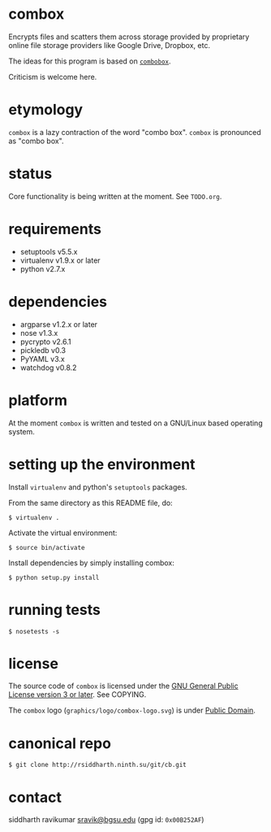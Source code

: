 <!-- -*- mode: markdown; -*- -->

# combox

Encrypts files and scatters them across storage provided by
proprietary online file storage providers like Google Drive, Dropbox,
etc.

The ideas for this program is based on [`combobox`][1].

[1]: https://bitbucket.org/bgsucodeloverslab/combobox

Criticism is welcome here.

# etymology

`combox` is a lazy contraction of the word "combo box". `combox` is
pronounced as "combo box".

# status

Core functionality is being written at the moment. See `TODO.org`.

# requirements

* setuptools v5.5.x
* virtualenv v1.9.x or later
* python v2.7.x

# dependencies

* argparse v1.2.x or later
* nose v1.3.x
* pycrypto v2.6.1
* pickledb v0.3
* PyYAML v3.x
* watchdog v0.8.2

# platform

At the moment `combox` is written and tested on a GNU/Linux based
operating system.

# setting up the environment

Install `virtualenv` and python's `setuptools` packages.

From the same directory as this README file, do:

    $ virtualenv .

Activate the virtual environment:

    $ source bin/activate

Install dependencies by simply installing combox:

    $ python setup.py install

# running tests

    $ nosetests -s

# license

The source code of `combox` is licensed under the [GNU General Public
License version 3 or later][gpl]. See COPYING.

The `combox` logo (`graphics/logo/combox-logo.svg`) is under [Public Domain][pd].

[gpl]: https://gnu.org/licenses/gpl-3.0.txt
[pd]: https://creativecommons.org/publicdomain/zero/1.0/

# canonical repo

    $ git clone http://rsiddharth.ninth.su/git/cb.git

# contact

siddharth ravikumar <sravik@bgsu.edu> (gpg id: `0x00B252AF`)
